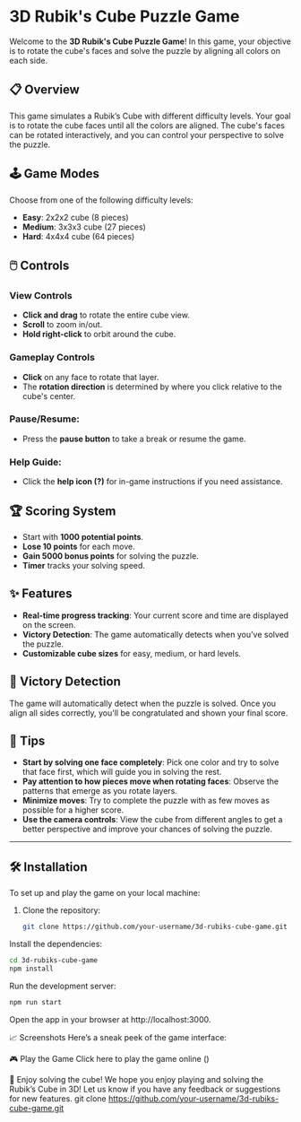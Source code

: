 # 3D Rubik's Cube Puzzle Game

Welcome to the **3D Rubik's Cube Puzzle Game**! In this game, your objective is to rotate the cube's faces and solve the puzzle by aligning all colors on each side.

## 📋 **Overview**

This game simulates a Rubik’s Cube with different difficulty levels. Your goal is to rotate the cube faces until all the colors are aligned. The cube's faces can be rotated interactively, and you can control your perspective to solve the puzzle.

## 🕹️ **Game Modes**

Choose from one of the following difficulty levels:

- **Easy**: 2x2x2 cube (8 pieces)
- **Medium**: 3x3x3 cube (27 pieces)
- **Hard**: 4x4x4 cube (64 pieces)

## 🖱️ **Controls**

### **View Controls**

- **Click and drag** to rotate the entire cube view.
- **Scroll** to zoom in/out.
- **Hold right-click** to orbit around the cube.

### **Gameplay Controls**

- **Click** on any face to rotate that layer.
- The **rotation direction** is determined by where you click relative to the cube's center.

### **Pause/Resume**:
- Press the **pause button** to take a break or resume the game.

### **Help Guide**:
- Click the **help icon (?)** for in-game instructions if you need assistance.

## 🏆 **Scoring System**

- Start with **1000 potential points**.
- **Lose 10 points** for each move.
- **Gain 5000 bonus points** for solving the puzzle.
- **Timer** tracks your solving speed.

## ✨ **Features**

- **Real-time progress tracking**: Your current score and time are displayed on the screen.
- **Victory Detection**: The game automatically detects when you've solved the puzzle.
- **Customizable cube sizes** for easy, medium, or hard levels.

## 🏁 **Victory Detection**

The game will automatically detect when the puzzle is solved. Once you align all sides correctly, you'll be congratulated and shown your final score.

## 🧩 **Tips**

- **Start by solving one face completely**: Pick one color and try to solve that face first, which will guide you in solving the rest.
- **Pay attention to how pieces move when rotating faces**: Observe the patterns that emerge as you rotate layers.
- **Minimize moves**: Try to complete the puzzle with as few moves as possible for a higher score.
- **Use the camera controls**: View the cube from different angles to get a better perspective and improve your chances of solving the puzzle.

---

## 🛠️ **Installation**

To set up and play the game on your local machine:

1. Clone the repository:
   ```bash
   git clone https://github.com/your-username/3d-rubiks-cube-game.git
   ```

Install the dependencies:
   ```bash
   cd 3d-rubiks-cube-game
   npm install
   ```
Run the development server:

   ```bash
   npm run start
   ```
Open the app in your browser at http://localhost:3000.

📈 Screenshots
Here’s a sneak peek of the game interface:

🎮 Play the Game
Click here to play the game online ()

🚀 Enjoy solving the cube!
We hope you enjoy playing and solving the Rubik’s Cube in 3D! Let us know if you have any feedback or suggestions for new features.
   git clone https://github.com/your-username/3d-rubiks-cube-game.git
